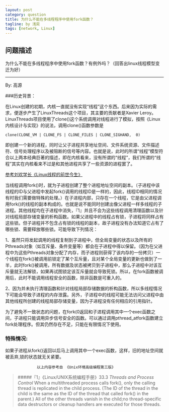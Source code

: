 ```yaml
---
layout: post
category: question
title: 为什么不能在多线程程序中使用fork函数？
tagline: by 浅奕
tags: [network, Linux]
---
```


## 问题描述

为什么不能在多线程程序中使用fork函数？有例外吗？（回答出linux线程模型变迁为好）

----------------------------------------

By: 高源

###历史背景：

在Linux创建的初期，内核一直就没有实现“线程”这个东西。后来因为实际的需求，便逐步产生了LinuxThreads这个项目，其主要的贡献者是Xavier Leroy。LinuxThreads项目使用了clone()这个系统调用对线程进行了模拟，按照《Linux内核设计与实现》的说法，调用clone()函数参数是

	clone(CLONE_VM | CLONE_FS | CLONE_FILES | CLONE_SIGHAND,  0)

即创建一个新的进程，同时让父子进程共享地址空间、文件系统资源、文件描述符、信号处理程序以及被阻断的信号等内容。也就是说，此时的所谓“线程”模型符合以上两本经典巨著的描述，即在内核看来，没有所谓的“线程”，我们所谓的“线程”其实在内核看来不过是和其他进程共享了一些资源的进程罢了。

[参考刘欢学长《Linux线程的前世今生》](http://www.0xffffff.org/?p=482)
                                                  
当线程调用fork()时，就为子进程创建了整个进程地址空间的副本。（子进程中该线程的ID与父进程中发起fork()调用的线程ID是一样的，因此，线程ID相同的情况有时我们需要做特殊的处理。）在子进程内部，只存在一个线程，它是由父进程调用fork()的线程的副本构成的。也就是说不能同时创建出像父进程一样多线程的子进程。其他线程均在子进程中消失，『1』并且不会为这些线程调用清理函数以及针对线程局部存储变量的析构函数。如果父进程中的线程占有锁，子进程将同样占有这些锁。但子进程并不包含占有锁的线程的副本，故子进程没有办法知道它占有了哪些锁、需要释放哪些锁。可能导致下列情况：

   1、虽然只将发起调用的线程复制到子进程中，但全局变量的状态以及所有的Pthreads对象（如互斥量、条件变量等）都会在子进程中得以保留。（因为在父进程中为这些Pthreads对象分配了内存，而子进程则获得了该内存的一份拷贝）一个线程在fork()被调用前锁定了某个互斥量，且对某个全局变量的更新也做到了一半，此时fork()被调用，所有数据及状态被拷贝到子进程中，那么子进程中对该互斥量就无法解锁，如果再试图锁定该互斥量就会导致死锁。所以，在fork函数被调用后，此时不能调用线程安全的函数，除非函数是可重入的。

  2、因为并未执行清理函数和针对线程局部存储数据的析构函数，所以多线程情况下可能会导致子进程的内存泄露。另外，子进程中的线程可能无法访问父进程中由其他线程所创建的线程局部存储变量，因为子进程没有任何相应的引用指针。

为了避免不一致状态的问题，在fork(0返回和子进程调用其中一个exec函数之间，子进程只能调用异步信号安全的函数。可以通过调用pthread_atfork函数建立fork处理程序。但其仍然存在不足，只能在有限情况下使用。

###  特殊情况:
如果子进程从fork()返回以后马上调用其中一个exec函数，这样，旧的地址空间就被丢弃,锁的状态就无关紧要。
                  
                  以上内容参考自 《Unix环境高级编程第三版》


>#####『1』《Linux/UNIX系统编程手册》33.3  *Threads and Process Control*
When a multithreaded process calls fork(), only the calling thread is replicated in the child process. (The ID of the thread in the child is the same as the ID of the thread that called fork() in the parent.) All of the other threads vanish in the child;no thread-specific data destructors or cleanup handlers are executed for those threads.
        
  
